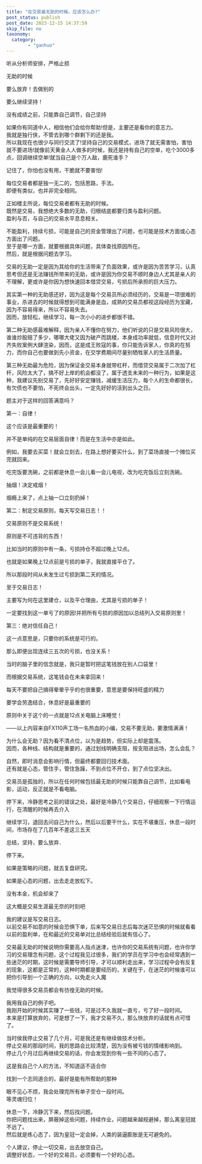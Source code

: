 ```yaml
---
title: "在交易最无助的时候，应该怎么办?"
post_status: publish
post_date: 2023-12-15 14:37:59
skip_file: no
taxonomy:
  category:
        - "ganhuo"
---
```


听从分析师安排，严格止损

无助的时候

要么放弃！去做别的

要么继续坚持！

没有成绩之前，只能靠自己调节，自己坚持

如果你有同道中人，相信他们会给你帮助!但是，主要还是看你的意志力。  
我就是独行侠，不管去到哪个群剩下的还是我。  
所以我现在也很少与同行交流了!坚持自己的交易模式，进场了就无需害怕，害怕就不要进场!就像前天黄金人人做多的时候，我还是持有自己的空单，吃个3000多点，回调继续空单!就当自己是个万人敌，鹿死谁手？

记住了，你怕也没有用，干脆就不要害怕!

每位交易者都是独一无二的，包括思路，手法。  
即便有类似，也并非完全相同。

正如楼主所说，每位交易者都有无助的时候。  
既然是交易，我想绝大多数的无助，归根结底都要归类与盈利问题。  
盈利与否，与自己的交易水平息息相关。

不能盈利，持续亏损，可能是自己的资金管理出了问题，也可能是技术方面或心态方面出了问题。  
至于是哪一方面，就要根据具体问题，具体查找原因所在。  
然后，就是根据问题去学习。

交易的无助一定是因为其给你的生活带来了负面效果，或许是因为苦苦学习，认真思考但还是无法赚钱所带来的无助，或许是因为你交易不顺时身边人尤其是亲人的不理解，更或许是你因为想快速回本借贷交易，亏损后所承担的巨大压力。

其实第一种的无助感还好，因为这是每个交易员所必须经历的，交易是一项很难的事业，杀进去的时候就得想到可能满身是血，成熟的交易员都视这段经历为宝藏，因为不容易得来，所以不容易失去。  
因而，放轻松，继续学习，每一次小小的进步都很不错。

第二种无助感最难解释，因为亲人不懂你在努力，他们听说的只是交易风险很大，谁谁炒股赔了多少，哪哪大佬又因为破产而跳楼，本身成功率就低，信息时代又对齐失败案例大肆渲染，因而，这是成王败寇的事，你只能告诉家人，你真的在努力，而你自己也要做到先小资金，在交学费期间尽量别牺牲家人的生活质量。

第三种无助最为危险，因为保证金交易本身就带杠杆，而借贷交易属于二次加了杠杆，风险太大了，搞不好上岸的机会都没了，属于透支未来的一种行为，如果是这种，我建议先别交易了，先好好安定赚钱，减缓生活压力，每个人的生命都很长，有欠债也不要怕，不死终会出头，一定先好好的活到出头之日。

题主对于这样的回答满意吗？

第一：自律！

这个应该是最重要的！

并不是单纯的在交易层面自律！而是在生活中亦是如此。

例如，我要去买菜！就会立刻去，在路上想好要买什么，到了菜场直接一个摊位买完就回来。

吃完饭要洗碗，之前都是休息一会儿看一会儿电视，改为吃完饭后立刻洗碗。

抽烟！决定戒烟！

烟瘾上来了，点上抽一口立刻扔掉！

第二：制定交易原则，每天写交易日志！！

交易原则不是交易系统！

原则是不可违背的东西！

比如当时的原则中有一条，亏损持仓不超过晚上12点。

也就是如果晚上12点前是亏损的单子，我就直接平仓了。

所以那段时间从未发生过亏损到第二天的情况。

至于交易日志！

主要写为何在这里建仓，以及平仓理由，尤其是亏损的单子！

一定要找到这一单亏了的原因!并把所有亏损的原因加以总结列入交易原则里！

第三：绝对信任自己！

这一点意思是，只要你的系统是可行的。

那么即便出现连续三五次的亏损，也没关系！

当时的脑子里的信念就是，我只是暂时把这笔钱放在别人口袋里！

而根据交易系统，这笔钱会在未来拿回来！

每天不要把自己搞得晕晕乎乎的也很重要，意思是要保持旺盛的精力

要学会劳逸结合，休息好是最重要的

原则中关于这个的一点就是12点关电脑上床睡觉！

——以上内容来自FX110声工场一名热血的小编，交易不要无助，要激情满满！

为什么会无助？因为看不清点位，以为是趋势，但实际上却是震荡。  
因而，各种线、结构就是重要的，通过划线明确支阻，按支阻进出场，怎么会乱？

自然，即时消息会影响行情，但最终都要回归技术面。  
还有就是心态，管住手，管住急躁，不到点位不开仓，到了点位坚决出。

交易员是孤独的，所以在任何时候包括最无助的时候只能靠自己调节，比如看电影，运动，反正就是不看电脑。

停下来，冷静思考之前的错误之处，最好是冷静几个交易日，仔细观察一下行情运行，在清醒的时候再去介入

继续学习，退回去问自己为什么，然后以后要干什么，实在不堪重压，休息一段时间，市场存在了几百年不差这三五天

总结，坚持，要么放弃．

停下来。

如果是策略的问题，就去复盘研究。

如果是心态的问题，出去走走放松下。

没有本金，机会却来了

这大概是交易生涯最无奈的时刻吧

我的建议是写交易日志。  
以前交易不如意的时候会恐惧下单，后来写交易日志后每次迷茫恐惧的时候就看看以前的盈利单，在和最近的交易单对比总结经验后就有信心了。

交易最无助的时候说明你需要高人指点迷津，也许你的交易系统有问题，也许你学习的交易理念有问题，这个过程我见过很多，我们的学员在学习中也会经常遇到一些迷茫的时期，这时候是需要导师引导，才可以顺利走出来，学习过程中会有反复的现象，这都是正常的，这种时期都是要经历的，关键在于，在迷茫的时候谁可以把你引导到一个正确的方向，以免走火入魔

我觉得很多交易员都会有彷徨无助的时候。

我用我自己的例子吧。  
我刚开始的时候其实赚了一些钱，可是过不久我就一直亏，亏了好一段时间。  
本来是打算放弃的，可是想了一下，我才交易不久，那么快放弃的话就有点可惜了。

当时侯我停止交易了几个月，可是我还是有继续做技术分析。  
停止交易的那段时间，我的思路会比较清楚，因为没有被亏钱的情绪影响到。  
停止几个月过后再继续交易的话，你会发现到你有一些不同的心态了。

这是我自己个人的方法，不知道适不适合你

找到一个志同道合的，最好是能有所帮助的那种

眼不见心不烦，我会处理完所有单子空仓一段时间。  
等灵魂归位！

休息一下，冷静沉下来，然后找问题。  
你把问题找出来，屏蔽掉这些问题，持续作业，问题越来越规避掉，那么离皇冠就不远了。  
然后就是练心态了，因为皇冠一定会掉，人类的装逼膨胀是无可避免的。

个人建议，停止一切交易，出去放空自己。  
调整好状态，一个好的交易员，必须要有一个好的心态。
